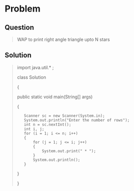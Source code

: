 # Problem
## Question
>WAP to print right angle triangle upto N stars

## Solution
>import java.util.* ;
>
>class Solution
>
>{
>
>    public static void main(String[] args)
>    
>    {
>    
>        Scanner sc = new Scanner(System.in);
>        System.out.println("Enter the number of rows");
>        int n = sc.nextInt();
>        int i, j;
>        for (i = 1; i <= n; i++) 
>        {
>            for (j = 1; j <= i; j++) 
>            {
>                System.out.print(" * ");
>            }
>            System.out.println();
>        }
>        
>    }
>    
>}
